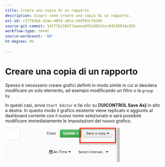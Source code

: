 ```yaml
---
title: Creare una copia di un rapporto
description: Scopri come creare una copia di un rapporto.
exl-id: c57783b4-32ae-4054-a85a-5ddf63cfd34b
source-git-commit: 14777b216bf7aaeea0fb2d0513cc94539034a359
workflow-type: tm+mt
source-wordcount: '88'
ht-degree: 0%

---
```


# Creare una copia di un rapporto

Spesso è necessario creare grafici definiti in modo simile in cui si desidera modificare un solo elemento, ad esempio modificando un filtro o la `group by`.

In questi casi, avvia `Chart Editor` e fai clic su **[!UICONTROL Save As]** in alto a destra. In questo modo il grafico esistente viene replicato e aggiunto al dashboard corrente con il nuovo nome selezionato e sarà possibile modificare immediatamente le impostazioni del nuovo grafico.

![](../../assets/create-report-copy.png)
